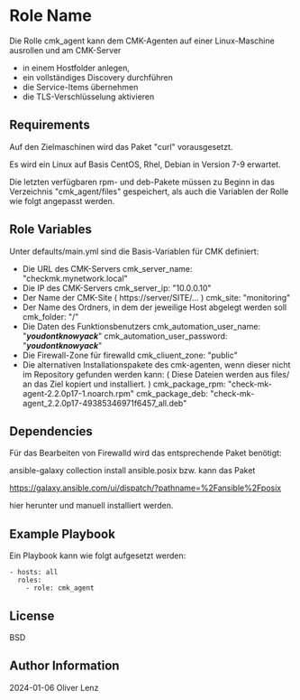 Role Name
=========

Die Rolle cmk_agent kann dem CMK-Agenten auf einer Linux-Maschine ausrollen und am CMK-Server
- in einem Hostfolder anlegen,
- ein vollständiges Discovery durchführen
- die Service-Items übernehmen
- die TLS-Verschlüsselung aktivieren

Requirements
------------

Auf den Zielmaschinen wird das Paket "curl" vorausgesetzt.

Es wird ein Linux auf Basis CentOS, Rhel, Debian in Version 7-9 erwartet.

Die letzten verfügbaren rpm- und deb-Pakete müssen zu Beginn in das Verzeichnis "cmk_agent/files" gespeichert,
als auch die Variablen der Rolle wie folgt angepasst werden.

Role Variables
--------------

Unter defaults/main.yml sind die Basis-Variablen für CMK definiert:

- Die URL des CMK-Servers
  cmk_server_name: "checkmk.mynetwork.local"
- Die IP des CMK-Servers
  cmk_server_ip: "10.0.0.10"
- Der Name der CMK-Site ( https://server/SITE/... )
  cmk_site: "monitoring"
- Der Name des Ordners, in dem der jeweilige Host abgelegt werden soll
  cmk_folder: "/"
- Die Daten des Funktionsbenutzers
  cmk_automation_user_name: "***youdontknowyack***"
  cmk_automation_user_password: "***youdontknowyack***"
- Die Firewall-Zone für firewalld
  cmk_cliuent_zone: "public"
- Die alternativen Installationspakete des cmk-agenten, wenn dieser nicht im Repository gefunden werden kann:
  ( Diese Dateien werden aus files/ an das Ziel kopiert und installiert. )
  cmk_package_rpm: "check-mk-agent-2.2.0p17-1.noarch.rpm"
  cmk_package_deb: "check-mk-agent_2.2.0p17-49385346971f6457_all.deb"


Dependencies
------------

Für das Bearbeiten von Firewalld wird das entsprechende Paket benötigt:

 ansible-galaxy collection install ansible.posix
bzw. kann das Paket

  https://galaxy.ansible.com/ui/dispatch/?pathname=%2Fansible%2Fposix

hier herunter und manuell installiert werden.



Example Playbook
----------------

Ein Playbook kann wie folgt aufgesetzt werden:


    - hosts: all
      roles:
        - role: cmk_agent


License
-------

BSD

Author Information
------------------

2024-01-06 Oliver Lenz

